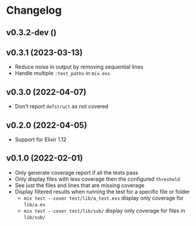 # Changelog

## v0.3.2-dev ()

## v0.3.1 (2023-03-13)

* Reduce noise in output by removing sequential lines
* Handle multiple `:test_paths` in `mix.exs`

## v0.3.0 (2022-04-07)

* Don't report `defstruct` as not covered

## v0.2.0 (2022-04-05)

* Support for Elixir 1.12

## v0.1.0 (2022-02-01)

* Only generate coverage report if all the tests pass
* Only display files with less coverage then the configured `threshold`
* See just the files and lines that are missing coverage
* Display filtered results when running the test for a specific file or folder
  * `mix test --cover test/lib/a_test.exs` display only coverage for `lib/a.ex`
  * `mix test --cover test/lib/sub/` display only coverage for files in `lib/sub/`
